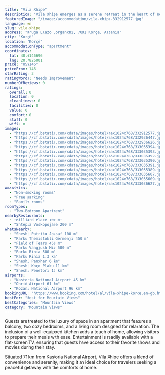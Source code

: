 ```yaml
---
title: "Vila Xhipe"
description: "Vila Xhipe emerges as a serene retreat in the heart of Korçë, a mere stone's throw away from the enchanting Ohrid Lake Springs and the historic Monastery Saint Naum."
featuredImage: "/images/accommodation/vila-xhipe-332912577.jpg"
language: en
slug: vila-xhipe
address: "Rruga Llazo Jorganxhi, 7001 Korçë, Albania"
city: "Korçë"
location: "Korçë"
accommodationType: "apartment"
coordinates:
  lat: 40.6146696
  lng: 20.7826001
price: "US$146"
priceFrom: 146
starRating: 3
ratingWords: "Needs Improvement"
numberOfReviews: 0
ratings:
  overall: 0
  location: 0
  cleanliness: 0
  facilities: 0
  value: 0
  comfort: 0
  staff: 0
  wifi: 0
images:
  - "https://cf.bstatic.com/xdata/images/hotel/max1024x768/332912577.jpg?k=e21d46e7ddfb3f74a040c4bafef427e3b66b9bd7a5bac423c9bdd1bb3e73c2fb&o=&hp=1"
  - "https://cf.bstatic.com/xdata/images/hotel/max1024x768/332936447.jpg?k=20916b30258d6a030f2c232ba493db8e2add3b5c05fc81bf83c4a22294a0d219&o=&hp=1"
  - "https://cf.bstatic.com/xdata/images/hotel/max1024x768/332936626.jpg?k=c5f8a2a288ff2063bcafb45f5ddb64ccff50cb7edf6de4ce873036c93d21465c&o=&hp=1"
  - "https://cf.bstatic.com/xdata/images/hotel/max1024x768/333035394.jpg?k=d91a2c1efac74cfbe15162b296a4038918029d74ade29d02b5476dce5d423c8f&o=&hp=1"
  - "https://cf.bstatic.com/xdata/images/hotel/max1024x768/333035393.jpg?k=1b89a1867327ee33b7a26cf71fd4ab035cd75c04fdb7ceabb79e8eee2e8b8bc3&o=&hp=1"
  - "https://cf.bstatic.com/xdata/images/hotel/max1024x768/333035392.jpg?k=0b36de130d6b669c0bb47eb699d3bf77226dea866814c1f8271f0512a70a64a9&o=&hp=1"
  - "https://cf.bstatic.com/xdata/images/hotel/max1024x768/333035390.jpg?k=3bd861e11c150f89fac2b14868be236eddea22df820b39468afc236becd44ac1&o=&hp=1"
  - "https://cf.bstatic.com/xdata/images/hotel/max1024x768/333035391.jpg?k=5c7f85f3092127150b9c5cc49b5800570931b1c2e07386f032053a4ed39391aa&o=&hp=1"
  - "https://cf.bstatic.com/xdata/images/hotel/max1024x768/333035389.jpg?k=8ab161c532fc337013e30c6b6b3026065e4123233b25bb11431074e6c35756f5&o=&hp=1"
  - "https://cf.bstatic.com/xdata/images/hotel/max1024x768/333035607.jpg?k=01b5e74949e5ae616546332414f91fbd0b76b4d99a6f2105e9fe8115b6b4714e&o=&hp=1"
  - "https://cf.bstatic.com/xdata/images/hotel/max1024x768/333035609.jpg?k=e51fb15e141c48baee0c3edbfb811d18c24233dc54684d949d0ead4deec44d5d&o=&hp=1"
  - "https://cf.bstatic.com/xdata/images/hotel/max1024x768/333036627.jpg?k=197897a01c5c940e784bb2e5a92d3fdc983598d4d7ac5f76b2cbab8e44e46bb3&o=&hp=1"
amenities:
  - "Non-smoking rooms"
  - "Free parking"
  - "Family rooms"
roomTypes:
  - "Two-Bedroom Apartment"
nearbyRestaurants:
  - "Billiard Place 100 m"
  - "Shtepia Voskopojane 200 m"
whatsNearby:
  - "Sheshi Patriku Joasaf 100 m"
  - "Parku Themistokli Gërmenji 450 m"
  - "Field of Tears 450 m"
  - "Parku Vangjush Mio 500 m"
  - "Parku Rinia 500 m"
  - "Parku Rinia 1.3 km"
  - "Sheshi Panxhar 6 km"
  - "Sheshi Koço Plaku 11 km"
  - "Sheshi Penetori 13 km"
airports:
  - "Kastoria National Airport 45 km"
  - "Ohrid Airport 61 km"
  - "Kozani National Airport 96 km"
bookingURL: "https://www.booking.com/hotel/al/vila-xhipe-korce.en-gb.html?aid=8035640"
bestFor: "Best for Mountain Views"
bestCategories: "Mountain Views"
category: "Mountain Views"
---
```


Guests are treated to the luxury of space in an apartment that features a balcony, two cozy bedrooms, and a living room designed for relaxation. The inclusion of a well-equipped kitchen adds a touch of home, allowing visitors to prepare their meals with ease. Entertainment is readily available with a flat-screen TV, ensuring that guests have access to their favorite shows and movies during their stay.

Situated 71 km from Kastoria National Airport, Vila Xhipe offers a blend of convenience and serenity, making it an ideal choice for travelers seeking a peaceful getaway with the comforts of home.